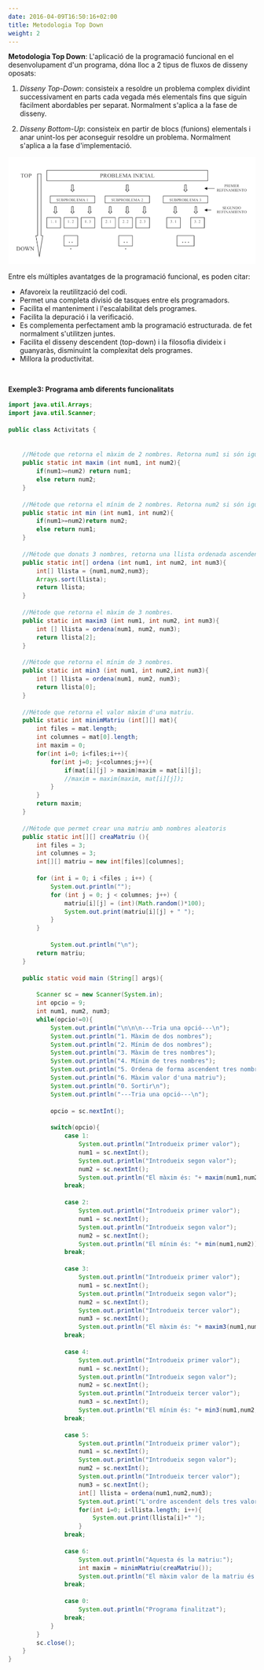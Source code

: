 ```yaml
---
date: 2016-04-09T16:50:16+02:00
title: Metodologia Top Down
weight: 2
---
```


**Metodologia Top Down**: L'aplicació de la programació funcional en el desenvolupament d'un programa, dóna lloc a
2 tipus de fluxos de disseny oposats:
1. *Disseny Top-Down*: consisteix a resoldre un problema complex dividint successivament en parts cada vegada més elementals fins que siguin fàcilment abordables per separat. Normalment s'aplica a la fase de disseny.

2. *Disseny Bottom-Up*: consisteix en partir de blocs (funions) elementals i anar unint-los per aconseguir resoldre un problema. Normalment s'aplica a la fase d'implementació.


![topdown](../images/topdown.png?width=700px)

Entre els múltiples avantatges de la programació funcional, es poden citar:
* Afavoreix la reutilització del codi.
* Permet una completa divisió de tasques entre els programadors.
* Facilita el manteniment i l'escalabilitat dels programes.
* Facilita la depuració i la verificació.
* Es complementa perfectament amb la programació estructurada. de fet normalment s'utilitzen juntes.
* Facilita el disseny descendent (top-down) i la filosofia divideix i guanyaràs, disminuint la complexitat dels programes.
* Millora la productivitat.

<br>

**Exemple3: Programa amb diferents funcionalitats**
```java
import java.util.Arrays;
import java.util.Scanner;

public class Activitats {

	
	//Métode que retorna el màxim de 2 nombres. Retorna num1 si són iguals
	public static int maxim (int num1, int num2){
		if(num1>=num2) return num1;
		else return num2;
	}
	
	//Métode que retorna el mínim de 2 nombres. Retorna num2 si són iguals
	public static int min (int num1, int num2){
		if(num1>=num2)return num2;
		else return num1;
	}

	//Métode que donats 3 nombres, retorna una llista ordenada ascendent
	public static int[] ordena (int num1, int num2, int num3){
		int[] llista = {num1,num2,num3};
		Arrays.sort(llista);
		return llista;			
	}
	
	//Métode que retorna el màxim de 3 nombres.
	public static int maxim3 (int num1, int num2, int num3){
		int [] llista = ordena(num1, num2, num3);
		return llista[2];
	}
	
	//Métode que retorna el mínim de 3 nombres.
	public static int min3 (int num1, int num2,int num3){
		int [] llista = ordena(num1, num2, num3);
		return llista[0];
	}
	
	//Métode que retorna el valor màxim d'una matriu.
	public static int minimMatriu (int[][] mat){
		int files = mat.length;
		int columnes = mat[0].length;
		int maxim = 0;
		for(int i=0; i<files;i++){
			for(int j=0; j<columnes;j++){
				if(mat[i][j] > maxim)maxim = mat[i][j];
				//maxim = maxim(maxim, mat[i][j]);
			}
		}
		return maxim;
	}
	
	//Métode que permet crear una matriu amb nombres aleatoris
	public static int[][] creaMatriu (){
		int files = 3;
		int columnes = 3;
		int[][] matriu = new int[files][columnes];

		for (int i = 0; i <files ; i++) {
		    System.out.println("");
		    for (int j = 0; j < columnes; j++) {
		        matriu[i][j] = (int)(Math.random()*100);
		        System.out.print(matriu[i][j] + " ");
		    }
		}
        
        	System.out.println("\n");
		return matriu;
	}
	
	public static void main (String[] args){
		
		Scanner sc = new Scanner(System.in);
		int opcio = 9;
		int num1, num2, num3;
		while(opcio!=0){
			System.out.println("\n\n\n---Tria una opció---\n");
			System.out.println("1. Màxim de dos nombres");
			System.out.println("2. Mínim de dos nombres");
			System.out.println("3. Màxim de tres nombres");
			System.out.println("4. Mínim de tres nombres");
			System.out.println("5. Ordena de forma ascendent tres nombres");
			System.out.println("6. Màxim valor d'una matriu");
			System.out.println("0. Sortir\n");
			System.out.println("---Tria una opció---\n");
			
			opcio = sc.nextInt();
			
			switch(opcio){
				case 1: 
					System.out.println("Introdueix primer valor");
					num1 = sc.nextInt();
					System.out.println("Introdueix segon valor");
					num2 = sc.nextInt();
					System.out.println("El màxim és: "+ maxim(num1,num2));
				break;
				
				case 2: 
					System.out.println("Introdueix primer valor");
					num1 = sc.nextInt();
					System.out.println("Introdueix segon valor");
					num2 = sc.nextInt();
					System.out.println("El mínim és: "+ min(num1,num2));
				break;
				
				case 3: 
					System.out.println("Introdueix primer valor");
					num1 = sc.nextInt();
					System.out.println("Introdueix segon valor");
					num2 = sc.nextInt();
					System.out.println("Introdueix tercer valor");
					num3 = sc.nextInt();
					System.out.println("El màxim és: "+ maxim3(num1,num2, num3));
				break;
				
				case 4: 
					System.out.println("Introdueix primer valor");
					num1 = sc.nextInt();
					System.out.println("Introdueix segon valor");
					num2 = sc.nextInt();
					System.out.println("Introdueix tercer valor");
					num3 = sc.nextInt();
					System.out.println("El mínim és: "+ min3(num1,num2, num3));
				break;
				
				case 5: 
					System.out.println("Introdueix primer valor");
					num1 = sc.nextInt();
					System.out.println("Introdueix segon valor");
					num2 = sc.nextInt();
					System.out.println("Introdueix tercer valor");
					num3 = sc.nextInt();
					int[] llista = ordena(num1,num2,num3);
					System.out.print("L'ordre ascendent dels tres valors és:");
					for(int i=0; i<llista.length; i++){
						System.out.print(llista[i]+" ");				
					}
				break;
				
				case 6: 
					System.out.println("Aquesta és la matriu:");
					int maxim = minimMatriu(creaMatriu());
					System.out.println("El màxim valor de la matriu és: "+ maxim);
				break;
				
				case 0:
					System.out.println("Programa finalitzat");
				break;
			}
		}
		sc.close();
	}
}
```

<br>

